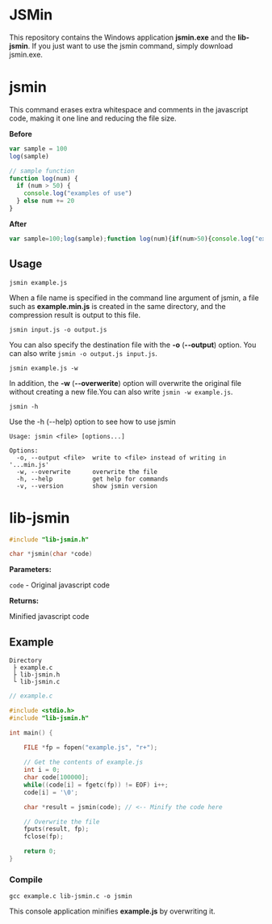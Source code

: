 # JSMin
This repository contains the Windows application **jsmin.exe** and the **lib-jsmin**. If you just want to use the jsmin command, simply download jsmin.exe.

# jsmin
This command erases extra whitespace and comments in the javascript code, making it one line and reducing the file size.

**Before**
```js
var sample = 100
log(sample)

// sample function
function log(num) {
  if (num > 50) {
    console.log("examples of use")
  } else num += 20
}
```
**After**
```js
var sample=100;log(sample);function log(num){if(num>50){console.log("examples of use")}else num+=20}
```

## Usage
```
jsmin example.js
```
When a file name is specified in the command line argument of jsmin, a file such as **example.min.js** is created in the same directory, and the compression result is output to this file.

```
jsmin input.js -o output.js
```
You can also specify the destination file with the **-o** (**--output**) option. You can also write `jsmin -o output.js input.js`.

```
jsmin example.js -w
```
In addition, the **-w** (**--overwerite**) option will overwrite the original file without creating a new file.You can also write `jsmin -w example.js`.

```
jsmin -h
```
Use the -h (--help) option to see how to use jsmin
```
Usage: jsmin <file> [options...]

Options:
  -o, --output <file>  write to <file> instead of writing in '...min.js'
  -w, --overwrite      overwrite the file
  -h, --help           get help for commands
  -v, --version        show jsmin version
```

# lib-jsmin
```c
#include "lib-jsmin.h"

char *jsmin(char *code)
```
**Parameters:**

`code` - Original javascript code

**Returns:**

Minified javascript code
## Example
```
Directory
 ├ example.c
 ├ lib-jsmin.h
 └ lib-jsmin.c
```
```c
// example.c

#include <stdio.h>
#include "lib-jsmin.h"

int main() {

    FILE *fp = fopen("example.js", "r+");
    
    // Get the contents of example.js
    int i = 0;
    char code[100000];
    while((code[i] = fgetc(fp)) != EOF) i++;
    code[i] = '\0';

    char *result = jsmin(code); // <-- Minify the code here

    // Overwrite the file
    fputs(result, fp);
    fclose(fp);

    return 0;
}
```
### Compile
```
gcc example.c lib-jsmin.c -o jsmin
```
This console application minifies **example.js** by overwriting it.
